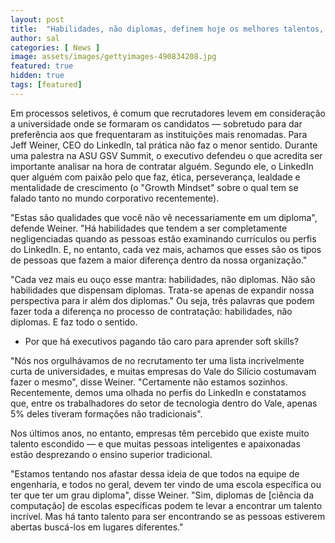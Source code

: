 ```yaml
---
layout: post
title:  "Habilidades, não diplomas, definem hoje os melhores talentos, diz CEO do LinkedIn"
author: sal
categories: [ News ]
image: assets/images/gettyimages-490834208.jpg
featured: true
hidden: true
tags: [featured]
---
```

Em processos seletivos, é comum que recrutadores levem em consideração a universidade onde se formaram os candidatos — sobretudo para dar preferência aos que frequentaram as instituições mais renomadas. Para Jeff Weiner, CEO do LinkedIn, tal prática não faz o menor sentido. Durante uma palestra na ASU GSV Summit, o executivo defendeu o que acredita ser importante analisar na hora de contratar alguém. Segundo ele, o LinkedIn quer alguém com paixão pelo que faz, ética, perseverança, lealdade e mentalidade de crescimento (o "Growth Mindset" sobre o qual tem se falado tanto no mundo corporativo recentemente).

"Estas são qualidades que você não vê necessariamente em um diploma", defende Weiner. "Há habilidades que tendem a ser completamente negligenciadas quando as pessoas estão examinando currículos ou perfis do LinkedIn. E, no entanto, cada vez mais, achamos que esses são os tipos de pessoas que fazem a maior diferença dentro da nossa organização."

"Cada vez mais eu ouço esse mantra: habilidades, não diplomas. Não são habilidades que dispensam diplomas. Trata-se apenas de expandir nossa perspectiva para ir além dos diplomas." Ou seja, três palavras que podem fazer toda a diferença no processo de contratação: habilidades, não diplomas. E faz todo o sentido.

<script async src="https://pagead2.googlesyndication.com/pagead/js/adsbygoogle.js"></script>
<!-- Informat -->
<ins class="adsbygoogle"
     style="display:block"
     data-ad-client="ca-pub-2838251107855362"
     data-ad-slot="2327980059"
     data-ad-format="auto"
     data-full-width-responsive="true"></ins>
<script>
(adsbygoogle = window.adsbygoogle || []).push({});
</script>

+ Por que há executivos pagando tão caro para aprender soft skills?

"Nós nos orgulhávamos de no recrutamento ter uma lista incrivelmente curta de universidades, e muitas empresas do Vale do Silício costumavam fazer o mesmo", disse Weiner. "Certamente não estamos sozinhos. Recentemente, demos uma olhada no perfis do LinkedIn e constatamos que, entre os trabalhadores do setor de tecnologia dentro do Vale, apenas 5% deles tiveram formações não tradicionais".

Nos últimos anos, no entanto, empresas têm percebido que existe muito talento escondido — e que muitas pessoas inteligentes e apaixonadas estão desprezando o ensino superior tradicional.

"Estamos tentando nos afastar dessa ideia de que todos na equipe de engenharia, e todos no geral, devem ter vindo de uma escola específica ou ter que ter um grau diploma", disse Weiner. "Sim, diplomas de [ciência da computação] de escolas específicas podem te levar a encontrar um talento incrível. Mas há tanto talento para ser encontrando se as pessoas estiverem abertas buscá-los em lugares diferentes."
<div id="46254-28"><script src="//ads.themoneytizer.com/s/gen.js?type=28"></script><script src="//ads.themoneytizer.com/s/requestform.js?siteId=46254&formatId=28"></script></div>
